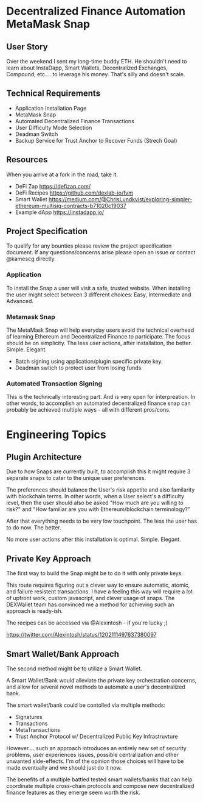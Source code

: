 # Decentralized Finance Automation MetaMask Snap

## User Story

Over the weekend I sent my long-time buddy ETH. He shouldn't need to learn about InstaDapp, Smart Wallets, Decentralized Exchanges, Compound, etc.... to leverage his money. That's silly and doesn't scale.

## Technical Requirements

- Application Installation Page
- MetaMask Snap
- Automated Decentralized Finance Transactions
- User Difficulty Mode Selection
- Deadman Switch
- Backup Service for Trust Anchor to Recover Funds (Strech Goal)

## Resources

When you arrive at a fork in the road, take it.

- DeFi Zap https://defizap.com/
- DeFi Recipes https://github.com/dexlab-io/fvm
- Smart Wallet https://medium.com/@ChrisLundkvist/exploring-simpler-ethereum-multisig-contracts-b71020c19037
- Example dApp https://instadapp.io/

## Project Specification

To qualify for any bounties please review the project specification document. If any questions/concerns arise please open an issue or contact @kamescg directly.

### Application

To install the Snap a user will visit a safe, trusted website. When installing the user might select between 3 different choices: Easy, Intermediate and Advanced.

### Metamask Snap

The MetaMask Snap will help everyday users avoid the technical overhead of learning Ethereum and Decentralized Finance to participate. The focus should be on simplicity. The less user actions, after installation, the better. Simple. Elegant.

- Batch signing using application/plugin specific private key.
- Deadman swtich to protect user from losing funds.

### Automated Transaction Signing

This is the technically interesting part. And is very open for interpreation. In other words, to accomplish an automated decentralized finance snap can probably be achieved multiple ways - all with different pros/cons.

# Engineering Topics

## Plugin Architecture

Due to how Snaps are currently built, to accomplish this it might require 3 separate snaps to cater to the unique user preferences.

The preferences should balance the User's risk appetite and also familarity with blockchain terms. In other words, when a User select's a difficulty level, then the user should also be asked "How much are you willing to risk?" and "How familiar are you with Ethereum/blockchain terminology?"

After that everything needs to be very low touchpoint. The less the user has to do now. The better.

No more user actions after this installation is optimal. Simple. Elegant.

## Private Key Approach

The first way to build the Snap might be to do it with only private keys.

This route requires figuring out a clever way to ensure automatic, atomic, and failure resistent transactions. I have a feeling this way will require a lot of upfront work, custom javascript, and clever usage of snaps. The DEXWallet team has convinced me a method for achieving such an approach is ready-ish.

The recipes can be accessed via @Alexintosh - if you're lucky ;)

https://twitter.com/Alexintosh/status/1202111497637380097

## Smart Wallet/Bank Approach

The second method might be to utilize a Smart Wallet.

A Smart Wallet/Bank would alleviate the private key orchestration concerns, and allow for several novel methods to automate a user's decentralized bank.

The smart wallet/bank could be contolled via multiple methods:

- Signatures
- Transactions
- MetaTransactions
- Trust Anchor Protocol w/ Decentralized Public Key Infrastruvture

However.... such an approach introduces an entirely new set of security problems, user experiences issues, possible centralization and other unwanted side-effects. I'm of the opinion those choices will have to be made eventually and we should just do it now.

The benefits of a multiple battled tested smart wallets/banks that can help coordinate multiple cross-chain protocols and compose new decentralized finance features as they emerge seem worth the risk.
